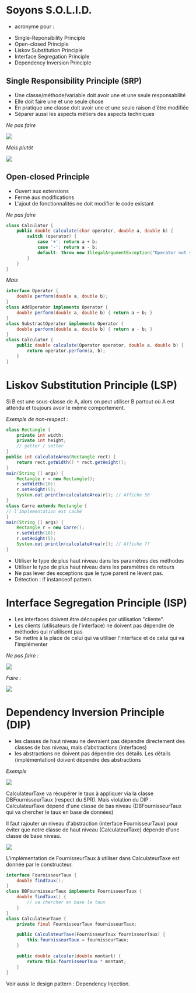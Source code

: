 # Soyons S.O.L.I.D.

* acronyme pour :
- Single-Reponsibility Principle
- Open-closed Principle
- Liskov Substitution Principle
- Interface Segregation Principle
- Dependency Inversion Principle 

## Single Responsibility Principle (SRP)

* Une classe/méthode/variable doit avoir une et une seule responsabilité
* Elle doit faire une et une seule chose
* En pratique une classe doit avoir une et une seule raison d'être modifiée
* Séparer aussi les aspects métiers des aspects techniques

*Ne pas faire*

![](http://www.plantuml.com/plantuml/svg/LOzB2a8n34NdNKM7YhY71tw63dG5fRsy5-Yd9Eb0nBrRuaGdRSu9bqiMqS0wIdOn1n5_qP4eLFKlvu-rbVbIbSZKbLeLamhxHm6tqqpZCVeKqdA2iVE7RuYnsqz8a3zUKS7WAyKDTyZ86bH-DsVgkHMOaa12V9kjXeou1Lx1rcIgXoTuJc-teAPvomS0)

*Mais plutôt*

![](http://www.plantuml.com/plantuml/svg/RPBFQiCm38VlUOeS4zRs0SOeXNKTWpB6SjdL95fhy9yWouCn-kwpWnsKEbTzFqbVv1mS2IIlLTKhuLpzGdwGmb3zLzLROtLrI-3Dk1xbIDAQn0W2vENjTZ_tbrqTu8_i8JO_oAcCqEJufZvPr2BcsaVU5S83k3dFI1lGjpG3AxbvNXXobewU6DmpMwQps-tvlkJz2Suh4iIbdP1EuhkbGkC21X3m9Fihv4xNj67X_PnuebAYYArBBUO7fTjQ_JMw2B8OdPEQ8FWudff5hkNqwzmjQNHV7pkvBL1XNoQIw56EocfWHvrlbz3yW560nVFOZE_P-btptcU119qVfsSqNWFQ-9vM3V4NpdJj_yrieOpGNmLU02VQvCn6MqDHFMP6yGjO8hQEVrQkLGSmWzVg7m00)

## Open-closed Principle

* Ouvert aux extensions
* Fermé aux modifications
* L'ajout de fonctionnalités ne doit modifier le code existant

*Ne pas faire*

```java
class Calculator {
    public double calculate(char operator, double a, double b) {
        switch (operator) {
            case '+': return a + b;
            case '-': return a - b;
            default: throw new IllegalArgumentException("Operator not suppported: " + operator);
        }
    }
}
```

*Mais*

```java
interface Operator {
    double perform(double a, double b);
}
class AddOperator implements Operator {
    double perform(double a, double b) { return a + b; }
}
class SubstractOperator implements Operator {
    double perform(double a, double b) { return a - b; }
}
class Calculator {
    public double calculate(Operator operator, double a, double b) {
        return operator.perform(a, b);
    }
}
```

# Liskov Substitution Principle (LSP)

Si B est une sous-classe de A, alors on peut utiliser B partout où A est attendu et toujours avoir le même comportement.

*Exemple de non-respect :*

```java
class Rectangle {
    private int width;
    private int height;
    // getter / setter
}
public int calculateArea(Rectangle rect) {
    return rect.getWidth() * rect.getHeight();
}
main(String [] args) {
    Rectangle r = new Rectangle();
    r.setWidth(10):
    r.setHeight(5);
    System.out.println(calculateArea(r)); // Affiche 50
}
class Carre extends Rectangle {
// l'implementation est caché
}
main(String [] args) {
    Rectangle r = new Carre();
    r.setWidth(10):
    r.setHeight(5);
    System.out.println(calculateArea(r)); // Affiche ??
}
```

* Utiliser le type de plus haut niveau dans les paramètres des méthodes
* Utiliser le type de plus haut niveau dans les paramètres de retours
* Ne pas lever des exceptions que le type parent ne lèvent pas.
* Détection : if instanceof pattern.

# Interface Segregation Principle (ISP)

* Les interfaces doivent être découpées par utilisation "cliente".
* Les clients (utilisateurs de l'interface) ne doivent pas dépendre de méthodes qui n'utilisent pas
* Se mettre à la place de celui qui va utiliser l'interface et de celui qui va l'implémenter

*Ne pas faire :*

![](http://www.plantuml.com/plantuml/svg/DSn12W8n38NXVK-HfU8bPk7MGuJsZHQIE3I96_7kLegxxy7ZtpnuHAgKRe6nSmNTdWrAxq9qQPtbTFxfmNRFOzbXRMcWehymnwUKAknEL-oS4YlIzH0eBFnVdSSDrbBb2m00)

*Faire :*

![](http://www.plantuml.com/plantuml/svg/RSun3i8m38NXFQVm2893L8ALGrZfArYodIfnM53lJYa34h2zvVlrXXPSevicyK2TE8CkPOITYZjoI75w9AB3AAox_MlTsAzzNlVoQyowI-OFQ_3npIeov8xDfQpS6fqnSTVOB8dD2eD7-pvm_5zVqh36k-aJ)

# Dependency Inversion Principle (DIP)

* les classes de haut niveau ne devraient pas dépendre directement des classes de bas niveau, mais d’abstractions (interfaces)
* les abstractions ne doivent pas dépendre des détails. Les détails (implémentation) doivent dépendre des abstractions

*Exemple*

![](http://www.plantuml.com/plantuml/svg/SoWkIImgAStDuKhEIImkLd1Ep4akpKaiIIqj2aciI5Mevb9Gq4u62wOMQUJcvvKavfLOAQJaboRbf6h265orKEqkJcxvfKLvcSN5O0DAAo06f6NcfO1u6iWwqAtIrRN3rC_ba9gN0dGU0000)

CalculateurTaxe va récupérer le taux à appliquer via la classe DBFournisseurTaux (respect du SPR).
Mais violation du DIP : CalculateurTaxe dépend d'une classe de bas niveau (DBFournisseurTaux qui va chercher le taux en base de données)

Il faut rajouter un niveau d'abstraction (interface FournisseurTaux) pour éviter que notre classe de haut niveau (CalculateurTaxe) dépende d'une classe de base niveau.

![](http://www.plantuml.com/plantuml/svg/bOvD2i9038NtSueiMwGNS255nHDuWJXDSJ2JAJC9LCIxIwk2pCvTNdW_NryKirfaLsv19imOWOEGtYU2bFMQd6Si1Gx8tXYLB9zn9dWuW4trR4x9ieHILcrpktZywg7Sn2IAebiOabsOsk_XdYw8KXxH4rGDxvanoB2evZTJ0tNThawx3_jnNzU6E3554Yr_BFOaWqL-0G00)

L'implémentation de FournisseurTaux à utiliser dans CalculateurTaxe est donnée par le constructeur.

```java
interface FournisseurTaux {
    double findTaux();
}
class DBFournisseurTaux implements FournisseurTaux {
    double findTaux() {
        // va chercher en base le taux
    }
}
class CalculateurTaxe {
    private final FournisseurTaux fournisseurTaux;

    public CalculateurTaxe(FournisseurTaux fournisseurTaux) {
        this.fournisseurTaux = fournisseurTaux;
    }

    public double calculer(double montant) {
        return this.fournisseurTaux * montant;
    }
}
```

Voir aussi le design pattern : Dependency Injection.



